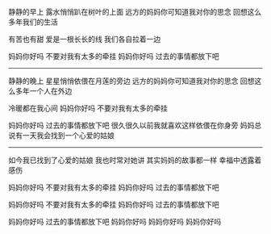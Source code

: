 静静的早上
露水悄悄趴在树叶的上面
远方的妈妈你可知道我对你的思念
回想这么多年我们的生活

有苦也有甜
爱是一根长长的线
我们各自拉着一边

妈妈你好吗
不要对我有太多的牵挂
妈妈你好吗
过去的事情都放下吧

______________________________________________

静静的晚上
星星悄悄依偎在月莲的旁边
远方的妈妈你可知道我对你的思念
回想这么多年一个人在外边

冷暖都在我心间
妈妈你好吗
不要对我有太多的牵挂

妈妈你好吗
过去的事情都放下吧
很久很久以前我就喜欢这样依偎在你身旁
妈妈总说有一天我会找到一个心爱的姑娘

______________________________________________

如今我已找到了心爱的姑娘
我也时常对她讲
其实妈妈的故事都一样
幸福中透露着感伤

妈妈你好吗
不要对我有太多的牵挂
妈妈你好吗
过去的事情都放下吧

妈妈你好吗
不要对我有太多的牵挂
妈妈你好吗
过去的事情都放下吧

妈妈你好吗
过去的事情都放下吧
妈妈你好吗
妈妈你好吗
妈妈你好吗